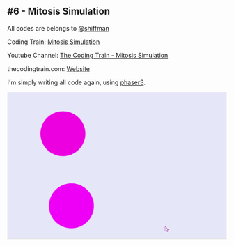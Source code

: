 ## #6 - Mitosis Simulation
All codes are belongs to [@shiffman](https://github.com/shiffman)

Coding Train: [Mitosis Simulation](https://github.com/CodingTrain/website/tree/master/CodingChallenges/CC_006_Mitosis)

Youtube Channel: [The Coding Train - Mitosis Simulation](https://www.youtube.com/watch?v=KkyIDI6rQJI&list=PLRqwX-V7Uu6ZiZxtDDRCi6uhfTH4FilpH&index=6)

thecodingtrain.com: [Website](https://thecodingtrain.com/CodingChallenges/006-mitosis-p5.html)

I'm simply writing all code again, using [phaser3](https://phaser.io/).

![](https://github.com/halilcakar/Coding-Challence/blob/master/%236%20-%20Mitosis%20Simulation/mitosis-simulation.gif)
